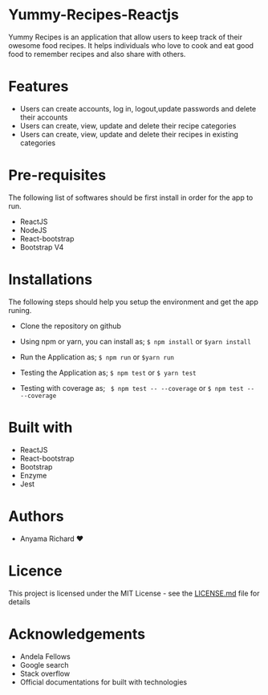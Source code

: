 # Yummy-Recipes-Reactjs
Yummy Recipes is an application that allow users to keep track of their owesome food recipes. It helps individuals who love to cook and eat good food to remember recipes and also share with others.

# Features
* Users can create accounts, log in, logout,update passwords and delete their accounts
* Users can create, view, update and delete their recipe categories
* Users can create, view, update and delete their recipes in existing categories

# Pre-requisites
The following list of softwares should be first install in order for the app to run.
* ReactJS
* NodeJS
* React-bootstrap
* Bootstrap V4

# Installations
The following steps should help you setup the environment and get the app runing.
* Clone the repository on github
* Using npm or yarn, you can install as;
  ``$ npm install`` or ``$yarn install``

* Run the Application as;
  ``$ npm run`` or ``$yarn run``

* Testing the Application as;
  ``$ npm test`` or ``$ yarn test``
* Testing with coverage as;
  `` $ npm test -- --coverage`` or ``$ npm test -- --coverage``


# Built with
* ReactJS
* React-bootstrap
* Bootstrap
* Enzyme
* Jest

# Authors
* Anyama Richard :hearts:

# Licence 
This project is licensed under the MIT License - see the [LICENSE.md](https://github.com/anyric/Yummy-Recipes-Reactjs/blob/master/LICENSE) file for details

# Acknowledgements
* Andela Fellows
* Google search
* Stack overflow
* Official documentations for built with technologies

